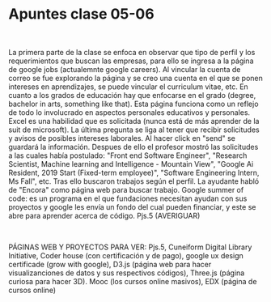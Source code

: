 <html>
    <body>
        <h1> Apuntes clase 05-06 </h1>
        <br>
         <p> La primera parte de la clase se enfoca en observar que tipo de perfil y los requerimientos que buscan las empresas, para ello se ingresa a la página de google jobs    (actualemnte google careers).
         Al vincular la cuenta de correo se fue explorando la página y se creo una cuenta en el que se ponen intereses en aprendizajes, se puede vincular el curriculum vitae, etc.
         En cuanto a los grados de educación hay que enfocarse en el grado (degree, bachelor in arts, something like that). Esta página funciona como un reflejo de todo lo involucrado en aspectos personales educativos y personales. 
         Excel es una habilidad que es solicitada (nunca está de más aprender de la suit de microsoft). La última pregunta se liga al tener que recibir solicitudes y avisos de posibles intereses laborales.
         Al hacer click en "send" se guardará la información. Despues de ello el profesor mostró las solicitudes a las cuales había postulado: "Front end Software Engineer", "Research Scientist, Machine learning and Intelligence - Mountain View", 
        "Google Ai Resident, 2019 Start (Fixed-term employee)", "Software Engineering Intern, Ms Fall", etc. Tras ello buscaron trabajos según el perfil. La ayudante habló de "Encora" como página web para buscar trabajo.
         Google summer of code: es un programa en el que fundaciones necesitan ayudan con sus proyectos y google les envía un fondo del cual pueden financiar, y este se abre para aprender acerca de código. Pjs.5 (AVERIGUAR)</p>
        <br>
        <p> PÁGINAS WEB Y PROYECTOS PARA VER: Pjs.5, Cuneiform Digital Library Initiative, Coder house (con certificación y de pago), google ux design certificade (grow with google), D3.js (página web para hacer visualizanciones de datos y sus respectivos códigos), Three.js (página curiosa para hacer 3D). Mooc (los cursos online masivos), EDX (página de cursos online)</p>
    </body>
</html>
